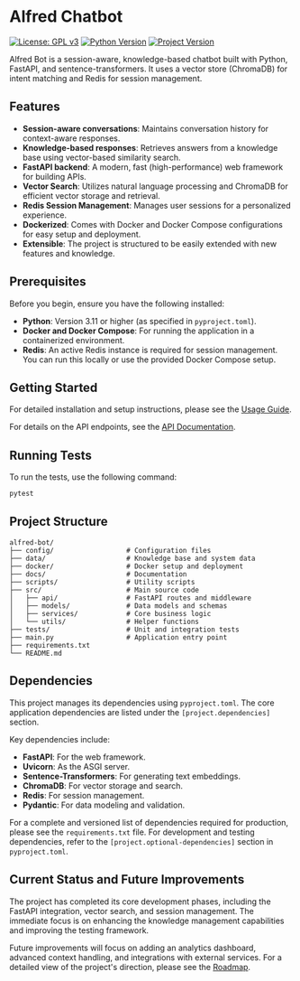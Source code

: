 # Alfred Chatbot

[![License: GPL v3](https://img.shields.io/badge/License-GPLv3-blue.svg)](https://www.gnu.org/licenses/gpl-3.0)
[![Python Version](https://img.shields.io/badge/python-3.11+-blue.svg)](https://www.python.org/downloads/)
[![Project Version](https://img.shields.io/badge/version-0.9.0-blue.svg)](pyproject.toml)

Alfred Bot is a session-aware, knowledge-based chatbot built with Python, FastAPI, and sentence-transformers. It uses a vector store (ChromaDB) for intent matching and Redis for session management.

## Features

- **Session-aware conversations**: Maintains conversation history for context-aware responses.
- **Knowledge-based responses**: Retrieves answers from a knowledge base using vector-based similarity search.
- **FastAPI backend**: A modern, fast (high-performance) web framework for building APIs.
- **Vector Search**: Utilizes natural language processing and ChromaDB for efficient vector storage and retrieval.
- **Redis Session Management**: Manages user sessions for a personalized experience.
- **Dockerized**: Comes with Docker and Docker Compose configurations for easy setup and deployment.
- **Extensible**: The project is structured to be easily extended with new features and knowledge.

## Prerequisites

Before you begin, ensure you have the following installed:

- **Python**: Version 3.11 or higher (as specified in `pyproject.toml`).
- **Docker and Docker Compose**: For running the application in a containerized environment.
- **Redis**: An active Redis instance is required for session management. You can run this locally or use the provided Docker Compose setup.

## Getting Started

For detailed installation and setup instructions, please see the [Usage Guide](./docs/usage.md).

For details on the API endpoints, see the [API Documentation](./docs/api.md).

## Running Tests

To run the tests, use the following command:

```bash
pytest
```

## Project Structure

```
alfred-bot/
├── config/                  # Configuration files
├── data/                    # Knowledge base and system data
├── docker/                  # Docker setup and deployment
├── docs/                    # Documentation
├── scripts/                 # Utility scripts
├── src/                     # Main source code
│   ├── api/                 # FastAPI routes and middleware
│   ├── models/              # Data models and schemas
│   ├── services/            # Core business logic
│   └── utils/               # Helper functions
├── tests/                   # Unit and integration tests
├── main.py                  # Application entry point
├── requirements.txt
└── README.md
```

## Dependencies

This project manages its dependencies using `pyproject.toml`. The core application dependencies are listed under the `[project.dependencies]` section.

Key dependencies include:

- **FastAPI**: For the web framework.
- **Uvicorn**: As the ASGI server.
- **Sentence-Transformers**: For generating text embeddings.
- **ChromaDB**: For vector storage and search.
- **Redis**: For session management.
- **Pydantic**: For data modeling and validation.

For a complete and versioned list of dependencies required for production, please see the `requirements.txt` file. For development and testing dependencies, refer to the `[project.optional-dependencies]` section in `pyproject.toml`.

## Current Status and Future Improvements

The project has completed its core development phases, including the FastAPI integration, vector search, and session management. The immediate focus is on enhancing the knowledge management capabilities and improving the testing framework.

Future improvements will focus on adding an analytics dashboard, advanced context handling, and integrations with external services. For a detailed view of the project's direction, please see the [Roadmap](./docs/roadmap.md).
